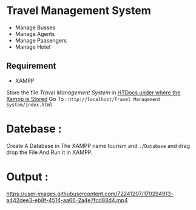 # Travel Management System

- Manage Busses
- Manage Agents
- Manage Paasengers
- Manage Hotel

## Requirement
- XAMPP

Store the file _*Travel Management System*_ in [HTDocs under where the Xampp is Stored](https://stackoverflow.com/questions/47027347/opening-a-php-file-with-xampp)
Go To : ```http://localhost/Travel Management System/index.html```

# Datebase :
Create A Database in The XAMPP name tourism
and ``./Database`` and drag drop the File And Run it in XAMPP.

# Output :

https://user-images.githubusercontent.com/72241207/170294913-a442dee3-eb8f-4514-aa66-2a4e7fcd88d4.mp4
